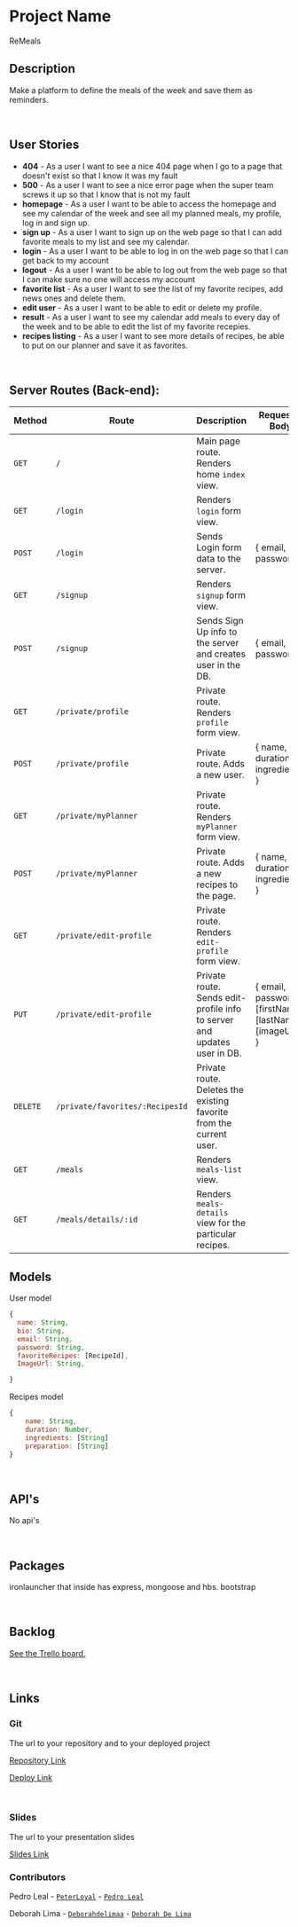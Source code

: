 # Project Name
ReMeals
<br>



## Description

Make a platform to define the meals of the week and save them as reminders.



<br>

## User Stories

- **404** - As a user I want to see a nice 404 page when I go to a page that doesn't exist so that I know it was my fault
- **500** - As a user I want to see a nice error page when the super team screws it up so that I know that is not my fault
- **homepage** - As a user I want to be able to access the homepage and see my calendar of the week and see all my planned meals, my profile, log in and sign up. 
- **sign up** - As a user I want to sign up on the web page so that I can add favorite meals to my list and see my calendar.
- **login** - As a user I want to be able to log in on the web page so that I can get back to my account
- **logout** - As a user I want to be able to log out from the web page so that I can make sure no one will access my account
- **favorite list** - As a user I want to see the list of my favorite recipes, add news ones and delete them.
- **edit user** - As a user I want to be able to edit or delete my profile.
- **result** - As a user I want to see my calendar add meals to every day of the week and to be able to edit the list of my favorite recepies.
- **recipes listing** - As a user I want to see more details of recipes, be able to put on our planner and save it as favorites.



<br>



## Server Routes (Back-end):



| **Method** | **Route**                          | **Description**                                              | Request  - Body                                          |
| ---------- | ---------------------------------- | ------------------------------------------------------------ | -------------------------------------------------------- |
| `GET`      | `/`                                | Main page route.  Renders home `index` view.                 |                                                          |
| `GET`      | `/login`                           | Renders `login` form view.                                   |                                                          |
| `POST`     | `/login`                           | Sends Login form data to the server.                         | { email, password }                                      |
| `GET`      | `/signup`                          | Renders `signup` form view.                                  |                                                          |
| `POST`     | `/signup`                          | Sends Sign Up info to the server and creates user in the DB. | {  email, password  }                                    |
| `GET`      | `/private/profile`            | Private route. Renders `profile` form view.             |                                                          |
| `POST`      | `/private/profile`            | Private route. Adds a new user.     | { name, duration, ingredients }     |                                                          |
| `GET`      | `/private/myPlanner`            | Private route. Renders `myPlanner` form view.             |                                                          |
| `POST`      | `/private/myPlanner`            | Private route. Adds a new recipes to the page.     | { name, duration, ingredients }     |                                                          |
| `GET`      | `/private/edit-profile`            | Private route. Renders `edit-profile` form view.             |                                                          |
| `PUT`      | `/private/edit-profile`            | Private route. Sends edit-profile info to server and updates user in DB. | { email, password, [firstName], [lastName], [imageUrl] } |                              |
| `DELETE`   | `/private/favorites/:RecipesId` | Private route. Deletes the existing favorite from the current user. |                                                          |
| `GET`      | `/meals`                     | Renders `meals-list` view.                              |                                                          |
| `GET`      | `/meals/details/:id`         | Renders `meals-details` view for the particular recipes. |                                                          |







## Models

User model

```javascript
{
  name: String,
  bio: String,
  email: String,
  password: String,
  favoriteRecipes: [RecipeId],
  ImageUrl: String,

}

```
Recipes model

```javascript
{
    name: String,
    duration: Number,
    ingredients: [String]
    preparation: [String]
}

```



<br>

## API's
No api's

<br>


## Packages
ironlauncher that inside has express, mongoose and hbs.
bootstrap 


<br>



## Backlog

[See the Trello board.](https://trello.com/b/QQu1qW2s/gest%C3%A3o-de-projetos)



<br>



## Links



### Git

The url to your repository and to your deployed project

[Repository Link](https://github.com/deborahdelimaa/Project_2)

[Deploy Link]()



<br>



### Slides

The url to your presentation slides

[Slides Link](https://docs.google.com/presentation/d/1P5FIi0vHZBUcgUtmt1M4_lLCO5dwdJ4UOgtJa4ehGfk/edit?usp=sharing)

### Contributors
Pedro Leal - [`PeterLoyal`](https://github.com/PeterLoyal) - [`Pedro Leal`](https://www.linkedin.com/in/pedroleal6/)

Deborah Lima - [`Deborahdelimaa`](https://github.com/deborahdelimaa) - [`Deborah De Lima`](https://www.linkedin.com/in/deborahdelima/)